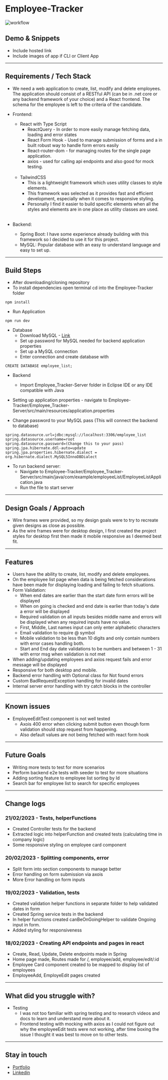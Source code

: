 # Employee-Tracker

![workflow](https://github.com/edrickhoo/Employee-Tracker/actions/workflows/node.js.yml/badge.svg)


## Demo & Snippets


-   Include hosted link
-   Include images of app if CLI or Client App


---


## Requirements / Tech Stack


- We need a web application to create, list, modify and delete employees. The application should consist of a
RESTful API (can be in .net core or any backend framework of your choice) and a React frontend. The schema for
the employee is left to the criteria of the candidate.


- Frontend:
  - React with Type Script
    - ReactQuery - In order to more easily manage fetching data, loading and error states
    - React Form Hook - Used to manage submission of forms and a in built robust way to handle form errors easily
    - React-router-dom - for managing routes for the single page application.
    - axios - used for calling api endpoints and also good for mock testing.
    <br />
  - TailwindCSS
    -  This is a lightweight framework which uses utility classes to style elements. 
    -  This framework was selected as it provides fast and efficient development, especially when it comes to responsive styling.
    -  Personally I find it easier to build specific elements when all the styles and elements are in one place as utility classes are used.
    <br />
- Backend:
  - Spring Boot: I have some experience already building with this framework so I decided to use it for this project.
  - MySQL: Popular database with an easy to understand language and easy to set up.
---


## Build Steps


-   After downloading/cloning repository
- To install dependencies open terminal cd into the Employee-Tracker folder


```
npm install
```


- Run Application


```
npm run dev
```


- Database
  - Download MySQL - [Link](https://dev.mysql.com/downloads/installer/)
  - Set up password for MySQL needed for backend application properties
  - Set up a MySQL connection
  - Enter connection and create database with


```
CREATE DATABASE employee_list;
```


- Backend
  - Import Employee_Tracker-Server folder in Eclipse IDE or any IDE compatible with Java


- Setting up application properties - navigate to Employee-Tracker/Employee_Tracker-Server/src/main/resources/application.properties
- Change password to your MySQL pass (This will connect the backend to database)
```
spring.datasource.url=jdbc:mysql://localhost:3306/employee_list
spring.datasource.username=root
spring.datasource.password=(Change this to your pass)
spring.jpa.hibernate.ddl-auto=update
spring.jpa.properties.hibernate.dialect = org.hibernate.dialect.MySQL5InnoDBDialect
```


- To run backend server:
  - Navigate to Employee-Tracker/Employee_Tracker-Server/src/main/java/com/example/employeeList/EmployeeListApplication.java
  - Run the file to start server


---


## Design Goals / Approach


-   Wire frames were provided, so my design goals were to try to recreate given designs as close as possible.
-   As the wire frames were for desktop design, I first created the project styles for desktop first then made it mobile responsive as I deemed best fit.


---


## Features


- Users have the ability to create, list, modify and delete employees.
- On the employee list page when data is being fetched considerations have been made for displaying loading and failing to fetch situations.
- Form Validation:
  - When end dates are earlier than the start date form errors will be displayed
  - When on going is checked and end date is earlier than today's date a error will be displayed
  - Required validation on all inputs besides middle name and errors will be displayed when any required inputs have no value.
  - First, Middle, Last names input can only enter alphabetic characters
  - Email validation to require @ symbol
  - Mobile validation to be less than 10 digits and only contain numbers with error cases handling both.
  - Start and End day date validations to be numbers and between 1 - 31 with error msg when validation is not met
- When adding/updating employees and axios request fails and error message will be displayed
- Responsive for both desktop and mobile.
  <br />
- Backend error handling with Optional class for Not found errors
- Custom BadRequestException handling for invalid dates
- Internal server error handling with try catch blocks in the controller


---


## Known issues


- EmployeeEditTest component is not well tested
  - Axois 400 error when clicking submit button even though form validation should stop request from happening.
  - Also default values are not being fetched with react form hook
 
---


## Future Goals


-   Writing more tests to test for more scenarios
-   Perform backend e2e tests with seeder to test for more situations
-   Adding sorting feature to employee list sorting by Id
-   Search bar for employee list to search for specific employees


---


## Change logs


### 21/02/2023 - Tests, helperFunctions 
-   Created Controller tests for the backend
-   Extracted logic into helperFunction and created tests (calculating time in company logic)
-   Some responsive styling on employee card component


### 20/02/2023 - Splitting components, error
-   Split form into section components to manage better
-   Error handling on form submission via axois
-   More Error handling on form inputs




### 19/02/2023 - Validation, tests
-   Created validation helper functions in separate folder to help validated dates in form
-   Created Spring service tests in the backend
-   In helper functions created canBeOnGoingHelper to validate Ongoing input in form.
-   Added styling for responsiveness


### 18/02/2023 - Creating API endpoints and pages in react


-   Create, Read, Update, Delete endpoints made in Spring
-   Home page made, Routes made for /, employee/add, employee/edit/:id
-   Employee Card component created to be mapped to display list of employees
-   EmployeeAdd, EmployeEdit pages created




---


## What did you struggle with?
- Testing 
  - I was not too familiar with spring testing and to research videos and docs to learn and understand more about it.
  - Frontend testing with mocking with axios as I could not figure out why the employeeEdit tests were not working, after time boxing the issue I thought it was best to move on to other tests.
---


## Stay in touch


- [Portfolio](https://edric-khoo.vercel.app/)
- [Linkedin](https://www.linkedin.com/in/edric-khoo-98881b173/)



